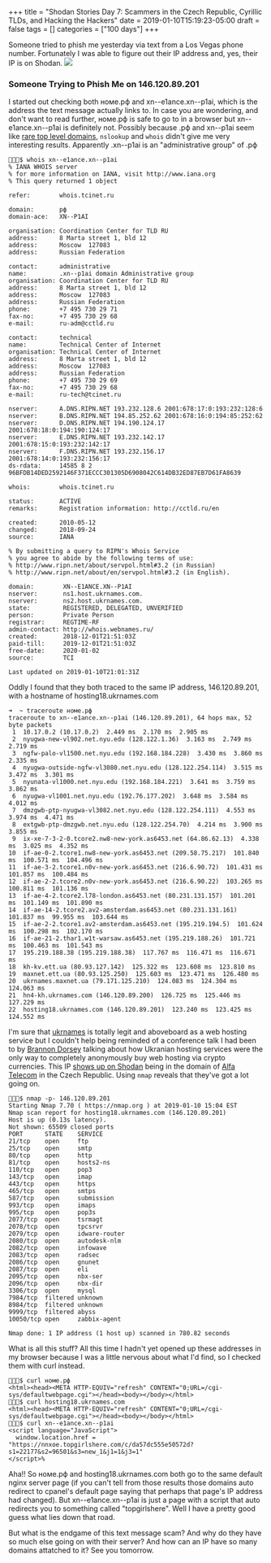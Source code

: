 +++
title = "Shodan Stories Day 7: Scammers in the Czech Republic, Cyrillic TLDs, and Hacking the Hackers"
date = 2019-01-10T15:19:23-05:00
draft = false
tags = []
categories = ["100 days"]
+++

Someone tried to phish me yesterday via text from a Los Vegas phone number. Fortunately I was able to figure out their IP address and, yes, their IP is on Shodan.
![](/images/100Days/Day7/Phisher.png)
### Someone Trying to Phish Me on 146.120.89.201

I started out checking both номе.рф and xn--e1ance.xn--p1ai, which is the address the text message actually links to. In case you are wondering, and don't want to read further, номе.рф is safe to go to in a browser but xn--e1ance.xn--p1ai is definitely not. Possibly because .рф and xn--p1ai seem like [rare top level domains](https://cctld.ru/en/), `nslookup` and `whois` didn't give me very interesting results. Apparently .xn--p1ai is an "administrative group" of .рф

```
👻🌵✨$ whois xn--e1ance.xn--p1ai
% IANA WHOIS server
% for more information on IANA, visit http://www.iana.org
% This query returned 1 object

refer:        whois.tcinet.ru

domain:       рф
domain-ace:   XN--P1AI

organisation: Coordination Center for TLD RU
address:      8 Marta street 1, bld 12
address:      Moscow  127083
address:      Russian Federation

contact:      administrative
name:         .xn--p1ai domain Administrative group
organisation: Coordination Center for TLD RU
address:      8 Marta street 1, bld 12
address:      Moscow  127083
address:      Russian Federation
phone:        +7 495 730 29 71
fax-no:       +7 495 730 29 68
e-mail:       ru-adm@cctld.ru

contact:      technical
name:         Technical Center of Internet
organisation: Technical Center of Internet
address:      8 Marta street 1, bld 12
address:      Moscow  127083
address:      Russian Federation
phone:        +7 495 730 29 69
fax-no:       +7 495 730 29 68
e-mail:       ru-tech@tcinet.ru

nserver:      A.DNS.RIPN.NET 193.232.128.6 2001:678:17:0:193:232:128:6
nserver:      B.DNS.RIPN.NET 194.85.252.62 2001:678:16:0:194:85:252:62
nserver:      D.DNS.RIPN.NET 194.190.124.17 2001:678:18:0:194:190:124:17
nserver:      E.DNS.RIPN.NET 193.232.142.17 2001:678:15:0:193:232:142:17
nserver:      F.DNS.RIPN.NET 193.232.156.17 2001:678:14:0:193:232:156:17
ds-rdata:     14585 8 2 96BFDB14DED2592146F371ECCC301305D6908042C614DB32ED87EB7D61FA8639

whois:        whois.tcinet.ru

status:       ACTIVE
remarks:      Registration information: http://cctld.ru/en

created:      2010-05-12
changed:      2018-09-24
source:       IANA

% By submitting a query to RIPN's Whois Service
% you agree to abide by the following terms of use:
% http://www.ripn.net/about/servpol.html#3.2 (in Russian)
% http://www.ripn.net/about/en/servpol.html#3.2 (in English).

domain:        XN--E1ANCE.XN--P1AI
nserver:       ns1.host.ukrnames.com.
nserver:       ns2.host.ukrnames.com.
state:         REGISTERED, DELEGATED, UNVERIFIED
person:        Private Person
registrar:     REGTIME-RF
admin-contact: http://whois.webnames.ru/
created:       2018-12-01T21:51:03Z
paid-till:     2019-12-01T21:51:03Z
free-date:     2020-01-02
source:        TCI

Last updated on 2019-01-10T21:01:31Z

```
Oddly I found that they both traced to the same IP address, 146.120.89.201, with a hostname of hosting18.ukrnames.com

```
➜  ~ traceroute номе.рф
traceroute to xn--e1ance.xn--p1ai (146.120.89.201), 64 hops max, 52 byte packets
 1  10.17.0.2 (10.17.0.2)  2.449 ms  2.170 ms  2.905 ms
 2  nyugwa-new-vl902.net.nyu.edu (128.122.1.36)  3.163 ms  2.749 ms  2.719 ms
 3  ngfw-palo-vl1500.net.nyu.edu (192.168.184.228)  3.430 ms  3.860 ms  2.335 ms
 4  nyugwa-outside-ngfw-vl3080.net.nyu.edu (128.122.254.114)  3.515 ms  3.472 ms  3.301 ms
 5  nyunata-vl1000.net.nyu.edu (192.168.184.221)  3.641 ms  3.759 ms  3.862 ms
 6  nyugwa-vl1001.net.nyu.edu (192.76.177.202)  3.648 ms  3.584 ms  4.012 ms
 7  dmzgwb-ptp-nyugwa-vl3082.net.nyu.edu (128.122.254.111)  4.553 ms  3.974 ms  4.471 ms
 8  extgwb-ptp-dmzgwb.net.nyu.edu (128.122.254.70)  4.214 ms  3.900 ms  3.855 ms
 9  ix-xe-7-3-2-0.tcore2.nw8-new-york.as6453.net (64.86.62.13)  4.338 ms  3.025 ms  4.352 ms
10  if-ae-0-2.tcore1.nw8-new-york.as6453.net (209.58.75.217)  101.840 ms  100.571 ms  104.496 ms
11  if-ae-3-2.tcore1.n0v-new-york.as6453.net (216.6.90.72)  101.431 ms  101.857 ms  100.484 ms
12  if-ae-2-2.tcore2.n0v-new-york.as6453.net (216.6.90.22)  103.265 ms  100.811 ms  101.136 ms
13  if-ae-4-2.tcore2.l78-london.as6453.net (80.231.131.157)  101.201 ms  101.149 ms  101.890 ms
14  if-ae-14-2.tcore2.av2-amsterdam.as6453.net (80.231.131.161)  101.837 ms  99.955 ms  103.644 ms
15  if-ae-2-2.tcore1.av2-amsterdam.as6453.net (195.219.194.5)  101.624 ms  100.298 ms  102.170 ms
16  if-ae-21-2.thar1.w1t-warsaw.as6453.net (195.219.188.26)  101.721 ms  100.463 ms  101.543 ms
17  195.219.188.38 (195.219.188.38)  117.767 ms  116.471 ms  116.671 ms
18  kh-kv.ett.ua (80.93.127.142)  125.322 ms  123.608 ms  123.810 ms
19  maxnet.ett.ua (80.93.125.250)  125.603 ms  123.471 ms  126.480 ms
20  ukrnames.maxnet.ua (79.171.125.210)  124.083 ms  124.304 ms  124.063 ms
21  hn4-kh.ukrnames.com (146.120.89.200)  126.725 ms  125.446 ms  127.229 ms
22  hosting18.ukrnames.com (146.120.89.201)  123.240 ms  123.425 ms  124.552 ms
```
I'm sure that [ukrnames](https://www.ukrnames.com/) is totally legit and aboveboard as a web hosting service but I couldn't help being reminded of a conference talk I had been to by [Brannon Dorsey](https://radicalnetworks.org/archives/2017/participants/brannon-dorsey/) talking about how Ukranian hosting services were the only way to completely anonymously buy web hosting via crypto currencies. This IP [shows up on Shodan](https://www.shodan.io/host/146.120.89.201) being in the domain of [Alfa Telecom](http://alfatelecom.cz/) in the Czech Republic. Using `nmap` reveals that they've got a lot going on.

```
👻🌵✨$ nmap -p- 146.120.89.201
Starting Nmap 7.70 ( https://nmap.org ) at 2019-01-10 15:04 EST
Nmap scan report for hosting18.ukrnames.com (146.120.89.201)
Host is up (0.13s latency).
Not shown: 65509 closed ports
PORT      STATE    SERVICE
21/tcp    open     ftp
25/tcp    open     smtp
80/tcp    open     http
81/tcp    open     hosts2-ns
110/tcp   open     pop3
143/tcp   open     imap
443/tcp   open     https
465/tcp   open     smtps
587/tcp   open     submission
993/tcp   open     imaps
995/tcp   open     pop3s
2077/tcp  open     tsrmagt
2078/tcp  open     tpcsrvr
2079/tcp  open     idware-router
2080/tcp  open     autodesk-nlm
2082/tcp  open     infowave
2083/tcp  open     radsec
2086/tcp  open     gnunet
2087/tcp  open     eli
2095/tcp  open     nbx-ser
2096/tcp  open     nbx-dir
3306/tcp  open     mysql
7984/tcp  filtered unknown
8984/tcp  filtered unknown
9999/tcp  filtered abyss
10050/tcp open     zabbix-agent

Nmap done: 1 IP address (1 host up) scanned in 780.82 seconds
```
What is all this stuff? All this time I hadn't yet opened up these addresses in my browser because I was a little nervous about what I'd find, so I checked them with curl instead.

```
👻🌵✨$ curl номе.рф
<html><head><META HTTP-EQUIV="refresh" CONTENT="0;URL=/cgi-sys/defaultwebpage.cgi"></head><body></body></html>
👻🌵✨$ curl hosting18.ukrnames.com
<html><head><META HTTP-EQUIV="refresh" CONTENT="0;URL=/cgi-sys/defaultwebpage.cgi"></head><body></body></html>
👻🌵✨$ curl xn--e1ance.xn--p1ai
<script language="JavaScript">
  window.location.href = "https://nnxoe.topgirlshere.com/c/da57dc555e50572d?s1=22177&s2=96501&s3=new_1&j1=1&j3=1"
</script>%                                                                    
```
Aha!! So номе.рф and hosting18.ukrnames.com both go to the same default nginx server page (if you can't tell from those results those domains auto redirect to cpanel's default page saying that perhaps that page's IP address had changed). But xn--e1ance.xn--p1ai is just a page with a script that auto redirects you to something called "topgirlshere". Well I have a pretty good guess what lies down that road.

But what is the endgame of this text message scam? And why do they have so much else going on with their server? And how can an IP have so many domains attatched to it? See you tomorrow.
